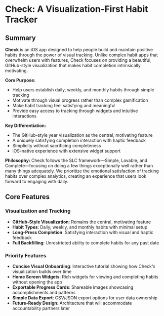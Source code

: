 # Check: A Visualization-First Habit Tracker

## Summary

**Check** is an iOS app designed to help people build and maintain positive habits through the power of visual tracking. Unlike complex habit apps that overwhelm users with features, Check focuses on providing a beautiful, GitHub-style visualization that makes habit completion intrinsically motivating.

**Core Purpose:**
- Help users establish daily, weekly, and monthly habits through simple tracking
- Motivate through visual progress rather than complex gamification
- Make habit tracking feel satisfying and meaningful
- Provide easy access to tracking through widgets and intuitive interactions

**Key Differentiation:**
- The GitHub-style year visualization as the central, motivating feature
- A uniquely satisfying completion interaction with haptic feedback
- Simplicity without sacrificing completeness
- iOS-native experience with extensive widget support

**Philosophy:**
Check follows the SLC framework—Simple, Lovable, and Complete—focusing on doing a few things exceptionally well rather than many things adequately. We prioritize the emotional satisfaction of tracking habits over complex analytics, creating an experience that users look forward to engaging with daily.

## Core Features

### Visualization and Tracking
- **GitHub-Style Visualization**: Remains the central, motivating feature
- **Habit Types**: Daily, weekly, and monthly habits with minimal setup
- **Long-Press Completion**: Satisfying interaction with visual and haptic feedback
- **Full Backfilling**: Unrestricted ability to complete habits for any past date

### Priority Features
- **Concise Visual Onboarding**: Interactive tutorial showing how Check's visualization builds over time
- **Home Screen Widgets**: Rich widgets for viewing and completing habits without opening the app
- **Exportable Progress Cards**: Shareable images showcasing accomplishments and patterns
- **Simple Data Export**: CSV/JSON export options for user data ownership
- **Future-Ready Design**: Architecture that will accommodate accountability partners later